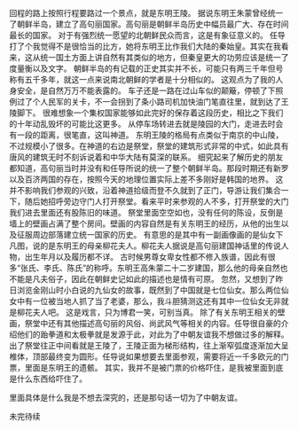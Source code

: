 回程的路上按照行程要路过一个景点，就是东明王陵。
据说东明王朱蒙曾经统一了朝鲜半岛，建立了高句丽国家。高句丽是朝鲜半岛历史中幅员最广大、存在时间最长的国家。
对于有强烈统一愿望的北朝鲜民众而言，这是有象征意义的。
任导打了个我觉得不是很恰当的比方，她将东明王比作我们大陆的秦始皇。其实在我看来，这从统一国土方面上讲自然有其类似的地方，但秦皇更大的功劳应该是统一了度量衡以及文字。
朝鲜半岛的有记载的正史其实并不长，可能只有两三千年但号称有五千多年，就这一点来说南北朝鲜的学者是十分相似的。
这观点为了我的人身安全，是自然万万不能表露的。
车子还是一路在过山车似的颠簸，停顿了下照例过了个人民军的关卡，不一会拐到了条小路司机加快油门笔直往里，就到达了王陵脚下。
很难想象一个集权国家能够如此完好的保存着这段历史，相比之下我们的十年动乱毁坏的可能比这更多。
从停车场转进去就是陵园的大门，走进去时会有一段的距离，很笔直，这叫神道。
东明王陵的格局有点类似于南京的中山陵，不过规模小了很多。在神道的右边是祭堂，祭堂的建筑形式非常的中式，如此具有唐风的建筑无时不刻诉说着和中华大陆有莫深的联系。
细究起来了解历史的朋友都知道，高句丽当时并没有和任导所说的统一了整个朝鲜半岛。那段时期还有新罗以及百济两国的存在，按照今天的地理位置实际上差不多刚好是韩国的地界。
这并不影响我们参观的兴致，沿着神道拾级而登不久就到了正门，导游让我们集合一下，随后她招呼旁边守门人打开祭堂。看来平时来参观的人不多，打开祭堂的大门我们进去里面还有股陈旧的味道。
祭堂里面空空如也，没有任何的陈设，反倒是墙上的壁画占满了整个房间。壁画的内容自然是有关东明王的经历，从他的出生以及征服周边部落建立统一国家的历史。
有意思的是其中有一副画像画的是仙女下凡图，说的是东明王的母亲柳花夫人。柳花夫人据说是高句丽建国神话里的传说人物，出生年月以及履历都不详。
古时候男尊女卑女性都不修入族谱，因此有很多“张氏、李氏、陈氏”的称呼。东明王高朱蒙二十二岁建国，那么他的母亲自然也不能是凡夫俗子，因此在朝鲜史记如此的描述也是情有可原。
忽然，又想到了昨日浏览金刚山时小白说的九仙女的故事，既然到了中国就是七位仙女。那么两位仙女中有一位被当地人抓了当了老婆，那么，我斗胆猜测这还有其中一位仙女无非就是柳花夫人吧。
这是戏言，只为博君一笑，可别当真。
除了有关东明王相关的壁画，祭堂中还有其他描述高句丽的风俗、尚武风气等相关的内容。任导很自豪的介绍他们的跆拳道和太极拳就是发源于此，对此为了中朝友谊我不想做过多的解释。
出了祭堂往正中间看就是王陵了，王陵正面为梯形结构，往上渐窄弧度逐渐加大呈椎体，顶部最终变为圆形。任导说如果想要去里面参观，需要将近一千多欧元的门票，里面是东明王的遗骸。
其实，我并不是被门票的价格吓住，是我被里面到底是什么东西给吓住了。



里面具体是什么我是不想去深究的，还是那句话一切为了中朝友谊。

未完待续
